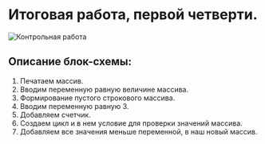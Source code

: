 # Итоговая работа, первой четверти.

![Контрольная работа](https://user-images.githubusercontent.com/115402030/209561113-9072ba7f-52c5-4919-be09-1f26283c9219.png)

## Описание блок-схемы: 

1. Печатаем массив.
2. Вводим переменную равную величине массива.
3. Формирование пустого строкового массива.
4. Вводим переменную равную 3.
5. Добавляем счетчик.
6. Создаем цикл и в нем условие для проверки значений массива.
7. Добавляем все значения меньше переменной, в наш новый массив.